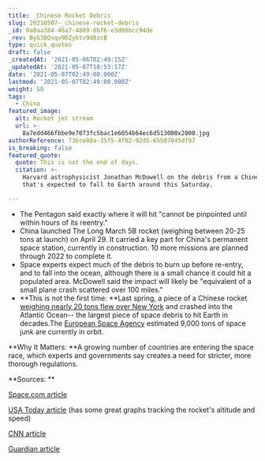 ```yaml
---
title: _Chinese Rocket Debris
slug: 20210507-_chinese-rocket-debris
_id: 0a8aa384-46a7-4809-8bf6-e3d00bcc94de
_rev: ByG38Qsqv9DZyktv9d8zcB
type: quick_quotes
draft: false
_createdAt: '2021-05-06T02:49:15Z'
_updatedAt: '2021-05-07T18:53:17Z'
date: '2021-05-07T02:49:00.000Z'
lastmod: '2021-05-07T02:49:00.000Z'
weight: 50
tags:
  - China
featured_image:
  alt: Rocket jet stream
  url: >-
    8a7edd466fbbe9e7073fc5bac1e6054b64ec6d513000x2000.jpg
authorReference: 736ce08a-35f5-4f02-92d5-65507845df97
is_breaking: false
featured_quote:
  quote: This is not the end of days.
  citation: >-
    Harvard astrophysicist Jonathan McDowell on the debris from a Chinese rocket
    that's expected to fall to Earth around this Saturday.  

---
```

* The Pentagon said exactly where it will hit "cannot be pinpointed until within hours of its reentry." 
* China launched The Long March 5B rocket (weighing between 20-25 tons at launch) on April 29. It carried a key part for China's permanent space station, currently in construction. 10 more missions are planned through 2022 to complete it. 
* Space experts expect much of the debris to burn up before re-entry, and to fall into the ocean, although there is a small chance it could hit a populated area. McDowell said the impact will likely be "equivalent of a small plane crash scattered over 100 miles." 
* **This is not the first time: **Last spring, a piece of a Chinese rocket [weighing  nearly 20 tons flew over New York](https://www.cnbc.com/2020/05/16/chinese-rocket-falls-to-earth-space-debris-problem-worsens.html) and crashed into the Atlantic Ocean-- the largest piece of space debris to hit Earth in decades.The [European Space Agency](https://www.esa.int/Safety_Security/Space_Debris/Space_debris_by_the_numbers) estimated 9,000 tons of space junk are currently in orbit.

**Why It Matters:  **A growing number of countries are entering the space race, which experts and governments say creates a need for stricter, more thorough regulations. 

**Sources: **

[Space.com article ](https://www.space.com/falling-chinese-rocket-debris-photo-white-house)

[USA Today article](https://www.usatoday.com/in-depth/news/world/2021/05/06/chinese-rocket-reentry-may-be-out-of-control/4971121001) (has some great graphs tracking the rocket's altitude and speed) 

[CNN article](https://www.cnn.com/2021/05/05/politics/chinese-rocket-debris-space-earth-explainer-scn/index.html) 

[Guardian article ](https://www.theguardian.com/science/2021/may/06/chinese-rocket-falling-crash-to-earth-saturday-china-space-station-long-march-5b-us-space-command)